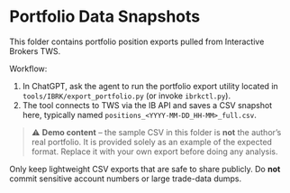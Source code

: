 # Portfolio Data Snapshots

This folder contains portfolio position exports pulled from Interactive Brokers TWS.

Workflow:

1. In ChatGPT, ask the agent to run the portfolio export utility located in `tools/IBRK/export_portfolio.py` (or invoke `ibrkctl.py`).
2. The tool connects to TWS via the IB API and saves a CSV snapshot here, typically named `positions_<YYYY-MM-DD_HH-MM>_full.csv`.

> ⚠️ **Demo content** – the sample CSV in this folder is **not** the author’s real portfolio. It is provided solely as an example of the expected format. Replace it with your own export before doing any analysis.

Only keep lightweight CSV exports that are safe to share publicly. Do **not** commit sensitive account numbers or large trade-data dumps.
